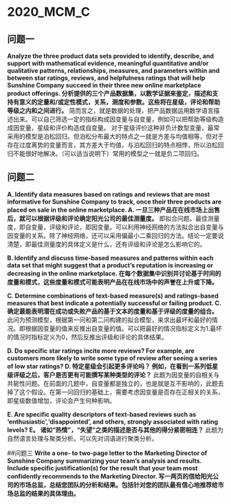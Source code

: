 # 2020_MCM_C
## 问题一
__Analyze the three product data sets provided to identify, describe, and support with mathematical evidence, meaningful quantitative and/or qualitative patterns, relationships, measures, and parameters within and between star ratings, reviews, and helpfulness ratings that will help Sunshine Company succeed in their three new online marketplace product offerings.
分析提供的三个产品数据集，以数学证据来鉴定，描述和支持有意义的定量和/或定性模式，关系，测度和参数。这些将在星级，评论和帮助等级之内和之间进行。__
简而言之，就是数据的处理，把产品数据运用数学语言描述出来。可以自己筛选一定的指标构成因变量与自变量，例如可以把帮助等级构造成因变量，星级和评价构造成自变量。
对于星级评价这种非负计数型变量，最常采用的模型是泊松回归。但泊松分布最大的特点之一就是方差与均值相等，但对于存在过度离势的变量而言，其方差大于均值，与泊松回归的特点相悖，所以泊松回归不能很好地解决。（可以适当说明下）常用的模型之一就是负二项回归。

## 问题二
__A. Identify data measures based on ratings and reviews that are most informative for Sunshine Company to track, once their three products are placed on sale in the online marketplace.
A. 一旦三种产品在在线市场上出售后，就可以根据评级和评论确定阳光公司的最佳测量度。__
即拟合问题。最佳测量度，即自变量，评级和评论，即因变量。可以利用神经网络的方法拟合出自变量与因变量的关系。除了神经网络，还可以采用偏最小二乘回归的方法。结论一定要说清楚，即最佳测量度的具体定义是什么，还有评级和评论是怎么影响它的。

__B. Identify and discuss time-based measures and patterns within each data set that might suggest that a product’s reputation is increasing or decreasing in the online marketplace.
在每个数据集中识别并讨论基于时间的度量和模式，这些度量和模式可能表明产品在在线市场中的声誉在上升或下降。__


__C. Determine combinations of text-based measure(s) and ratings-based measures that best indicate a potentially successful or failing product.
C. 确定最能表明潜在成功或失败产品的基于文本的度量和基于评级的度量的组合。__
此问为预测模型，根据第一问和第二问构建的拟合模型，来求出最坏和最好的情况。即根据因变量的值来反推出自变量的值。可以把最好的情况指标定义为1.最坏的情况时指标定义为0，然后反推出评级和评论的具体结果。

__D. Do specific star ratings incite more reviews? For example, are customers more likely to write some type of review after seeing a series of low star ratings?
D. 特定星级会引起更多评论吗？ 例如，在看到一系列低星级评级之后，客户是否更有可能撰写某种类型的评论？__
此题为因变量的自相关与共轭性问题。在前面的几题中，自变量都是独立的，也是就是互不影响的，此题去掉了这个假设。在第一问回归的基础上，需要考虑因变量是否存在正相关的关系，即星级数值增加，评论会产生何种影响。


__E. Are specific quality descriptors of text-based reviews such as ‘enthusiastic’,‘disappointed’, and others, strongly associated with rating levels?
 E。 诸如“热情”，“失望”之类的描述是否与其他的得分紧密相连？__
 此题为自然语言处理与聚类分析。可以先对词语进行聚类分析。
 
 ##问题三
__Write a one- to two-page letter to the Marketing Director of Sunshine Company summarizing your team’s analysis and results. Include specific justification(s) for the result that your team most confidently recommends to the Marketing Director.
写一两页的信给阳光公司的市场总监，总结您团队的分析和结果。包括针对您的团队最有信心地推荐给市场总监的结果的具体理由。__



